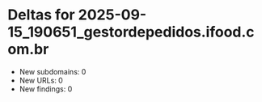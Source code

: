 # Deltas for 2025-09-15_190651_gestordepedidos.ifood.com.br
- New subdomains: 0
- New URLs: 0
- New findings: 0
